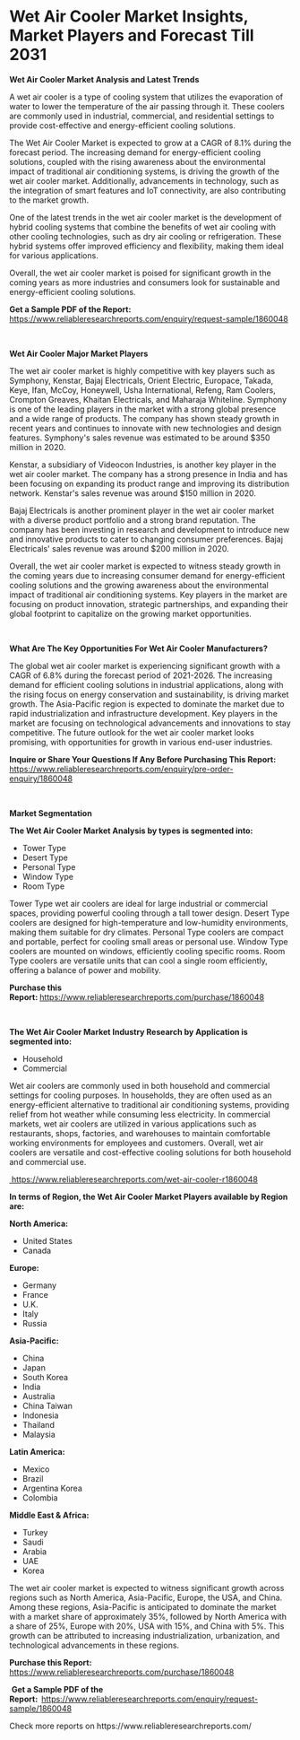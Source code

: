 <p><h1>Wet Air Cooler Market Insights, Market Players and Forecast Till 2031</h1></p><p><strong>Wet Air Cooler Market Analysis and Latest Trends</strong></p>
<p><p>A wet air cooler is a type of cooling system that utilizes the evaporation of water to lower the temperature of the air passing through it. These coolers are commonly used in industrial, commercial, and residential settings to provide cost-effective and energy-efficient cooling solutions.</p><p>The Wet Air Cooler Market is expected to grow at a CAGR of 8.1% during the forecast period. The increasing demand for energy-efficient cooling solutions, coupled with the rising awareness about the environmental impact of traditional air conditioning systems, is driving the growth of the wet air cooler market. Additionally, advancements in technology, such as the integration of smart features and IoT connectivity, are also contributing to the market growth.</p><p>One of the latest trends in the wet air cooler market is the development of hybrid cooling systems that combine the benefits of wet air cooling with other cooling technologies, such as dry air cooling or refrigeration. These hybrid systems offer improved efficiency and flexibility, making them ideal for various applications.</p><p>Overall, the wet air cooler market is poised for significant growth in the coming years as more industries and consumers look for sustainable and energy-efficient cooling solutions.</p></p>
<p><strong>Get a Sample PDF of the Report:&nbsp;</strong> <a href="https://www.reliableresearchreports.com/enquiry/request-sample/1860048">https://www.reliableresearchreports.com/enquiry/request-sample/1860048</a></p>
<p>&nbsp;</p>
<p><strong>Wet Air Cooler Major Market Players</strong></p>
<p><p>The wet air cooler market is highly competitive with key players such as Symphony, Kenstar, Bajaj Electricals, Orient Electric, Europace, Takada, Keye, Ifan, McCoy, Honeywell, Usha International, Refeng, Ram Coolers, Crompton Greaves, Khaitan Electricals, and Maharaja Whiteline. Symphony is one of the leading players in the market with a strong global presence and a wide range of products. The company has shown steady growth in recent years and continues to innovate with new technologies and design features. Symphony's sales revenue was estimated to be around $350 million in 2020.</p><p>Kenstar, a subsidiary of Videocon Industries, is another key player in the wet air cooler market. The company has a strong presence in India and has been focusing on expanding its product range and improving its distribution network. Kenstar's sales revenue was around $150 million in 2020.</p><p>Bajaj Electricals is another prominent player in the wet air cooler market with a diverse product portfolio and a strong brand reputation. The company has been investing in research and development to introduce new and innovative products to cater to changing consumer preferences. Bajaj Electricals' sales revenue was around $200 million in 2020.</p><p>Overall, the wet air cooler market is expected to witness steady growth in the coming years due to increasing consumer demand for energy-efficient cooling solutions and the growing awareness about the environmental impact of traditional air conditioning systems. Key players in the market are focusing on product innovation, strategic partnerships, and expanding their global footprint to capitalize on the growing market opportunities.</p></p>
<p>&nbsp;</p>
<p><strong>What Are The Key Opportunities For Wet Air Cooler Manufacturers?</strong></p>
<p><p>The global wet air cooler market is experiencing significant growth with a CAGR of 6.8% during the forecast period of 2021-2026. The increasing demand for efficient cooling solutions in industrial applications, along with the rising focus on energy conservation and sustainability, is driving market growth. The Asia-Pacific region is expected to dominate the market due to rapid industrialization and infrastructure development. Key players in the market are focusing on technological advancements and innovations to stay competitive. The future outlook for the wet air cooler market looks promising, with opportunities for growth in various end-user industries.</p></p>
<p><strong>Inquire or Share Your Questions If Any Before Purchasing This Report:</strong> <a href="https://www.reliableresearchreports.com/enquiry/pre-order-enquiry/1860048">https://www.reliableresearchreports.com/enquiry/pre-order-enquiry/1860048</a></p>
<p>&nbsp;</p>
<p><strong>Market Segmentation</strong></p>
<p><strong>The Wet Air Cooler Market Analysis by types is segmented into:</strong></p>
<p><ul><li>Tower Type</li><li>Desert Type</li><li>Personal Type</li><li>Window Type</li><li>Room Type</li></ul></p>
<p><p>Tower Type wet air coolers are ideal for large industrial or commercial spaces, providing powerful cooling through a tall tower design. Desert Type coolers are designed for high-temperature and low-humidity environments, making them suitable for dry climates. Personal Type coolers are compact and portable, perfect for cooling small areas or personal use. Window Type coolers are mounted on windows, efficiently cooling specific rooms. Room Type coolers are versatile units that can cool a single room efficiently, offering a balance of power and mobility.</p></p>
<p><strong>Purchase this Report:&nbsp;</strong><a href="https://www.reliableresearchreports.com/purchase/1860048">https://www.reliableresearchreports.com/purchase/1860048</a></p>
<p>&nbsp;</p>
<p><strong>The Wet Air Cooler Market Industry Research by Application is segmented into:</strong></p>
<p><ul><li>Household</li><li>Commercial</li></ul></p>
<p><p>Wet air coolers are commonly used in both household and commercial settings for cooling purposes. In households, they are often used as an energy-efficient alternative to traditional air conditioning systems, providing relief from hot weather while consuming less electricity. In commercial markets, wet air coolers are utilized in various applications such as restaurants, shops, factories, and warehouses to maintain comfortable working environments for employees and customers. Overall, wet air coolers are versatile and cost-effective cooling solutions for both household and commercial use.</p></p>
<p><a href="https://www.reliableresearchreports.com/wet-air-cooler-r1860048">&nbsp;https://www.reliableresearchreports.com/wet-air-cooler-r1860048</a></p>
<p><strong>In terms of Region, the Wet Air Cooler Market Players available by Region are:</strong></p>
<p>
    <p> <strong> North America: </strong>
        <ul>
            <li>United States</li>
            <li>Canada</li>
        </ul>
        </p> 
    <p> <strong> Europe: </strong>
        <ul>
            <li>Germany</li>
            <li>France</li>
            <li>U.K.</li>
            <li>Italy</li>
            <li>Russia</li>
        </ul>
        </p> 
    <p> <strong> Asia-Pacific: </strong>
        <ul>
            <li>China</li>
            <li>Japan</li>
            <li>South Korea</li>
            <li>India</li>
            <li>Australia</li>
            <li>China Taiwan</li>
            <li>Indonesia</li>
            <li>Thailand</li>
            <li>Malaysia</li>
        </ul>
        </p> 
    <p> <strong> Latin America: </strong>
        <ul>
            <li>Mexico</li>
            <li>Brazil</li>
            <li>Argentina Korea</li>
            <li>Colombia</li>
        </ul>
        </p> 
    <p> <strong> Middle East & Africa: </strong>
        <ul>
            <li>Turkey</li>
            <li>Saudi</li>
            <li>Arabia</li>
            <li>UAE</li>
            <li>Korea</li>
        </ul>
    </p>
    </p>
<p><p>The wet air cooler market is expected to witness significant growth across regions such as North America, Asia-Pacific, Europe, the USA, and China. Among these regions, Asia-Pacific is anticipated to dominate the market with a market share of approximately 35%, followed by North America with a share of 25%, Europe with 20%, USA with 15%, and China with 5%. This growth can be attributed to increasing industrialization, urbanization, and technological advancements in these regions.</p></p>
<p><strong>Purchase this Report: </strong><a href="https://www.reliableresearchreports.com/purchase/1860048">https://www.reliableresearchreports.com/purchase/1860048</a></p>
<p>&nbsp;<strong>Get a Sample PDF of the Report:&nbsp;&nbsp;</strong><a href="https://www.reliableresearchreports.com/enquiry/request-sample/1860048">https://www.reliableresearchreports.com/enquiry/request-sample/1860048</a></p>
<p><strong></strong></p>
<p>Check more reports on https://www.reliableresearchreports.com/</p>